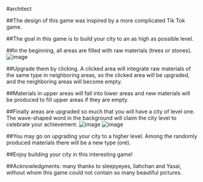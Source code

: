 #architect

##The design of this game was inspired by a more complicated Tik Tok game.

##The goal in this game is to build your city to an as high as possible level.

##In the beginning, all areas are filled with raw materials (trees or stones). 
![image](https://github.com/jyalice/swan/blob/master/architect/img/show0.png)

##Upgrade them by clicking. A clicked area will integrate raw materials of the same type in neighboring areas, so the clicked area will be upgraded, and the neighboring areas will become empty. 

##Materials in upper areas will fall into lower areas and new materials will be produced to fill upper areas if they are empty.

##Finally areas are upgraded so much that you will have a city of level one. The wave-shaped word in the background will claim the city level to celebrate your achievement.
![image](https://github.com/jyalice/swan/blob/master/architect/img/show1.png)
![image](https://github.com/jyalice/swan/blob/master/architect/img/show2.png)

##You may go on upgrading your city to a higher level. Among the randomly produced materials there will be a new type (ore).

##Enjoy building your city in this interesting game!  

##Acknowledgments: many thanks to sleepyeyes, liahchan and Yasai, without whom this game could not contain so many beautiful pictures.
